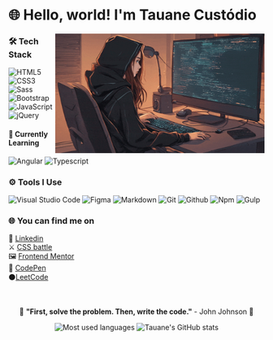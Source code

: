 # 🌐 Hello, world! I'm Tauane Custódio
<!-- 
- sites de badges:
https://dev.to/envoy_/150-badges-for-github-pnk
https://badgen.net/
https://devicon.dev/
-->

<!-- 
![MySQL](https://img.shields.io/badge/MySQL-005C84?style=for-the-badge&logo=mysql&logoColor=white)
![Docker](https://img.shields.io/badge/docker-%230db7ed.svg?style=for-the-badge&logo=docker&logoColor=white)
![Tailwind](https://img.shields.io/badge/Tailwind_CSS-38B2AC?style=for-the-badge&logo=tailwind-css&logoColor=white)
![React](https://img.shields.io/badge/React-20232A?style=for-the-badge&logo=react&logoColor=61DAFB)
![Python](https://img.shields.io/badge/Python-14354C?style=for-the-badge&logo=python&logoColor=white)
![Linux](https://img.shields.io/badge/Linux-FCC624?style=for-the-badge&logo=linux&logoColor=black)
![Vue](https://img.shields.io/badge/Vue.js-35495E?style=for-the-badge&logo=vue.js&logoColor=4FC08D)
-->

<img src="gif-readme.gif" width="412px" align="right">  

### 🛠️ Tech Stack
![HTML5](https://img.shields.io/badge/HTML5-E34F26?style=for-the-badge&logo=html5&logoColor=white)
![CSS3](https://img.shields.io/badge/CSS3-1572B6?style=for-the-badge&logo=css3&logoColor=white)
![Sass](https://img.shields.io/badge/Sass-CC6699?style=for-the-badge&logo=sass&logoColor=white)
![Bootstrap](https://img.shields.io/badge/Bootstrap-563D7C?style=for-the-badge&logo=bootstrap&logoColor=white)
![JavaScript](https://img.shields.io/badge/JavaScript-e9e900?style=for-the-badge&logo=javascript&logoColor=000000)
![jQuery](https://img.shields.io/badge/jQuery-0769AD?style=for-the-badge&logo=jquery&logoColor=white)

#### 🌱 Currently Learning
![Angular](https://img.shields.io/badge/Angular-DD0031?style=for-the-badge&logo=angular&logoColor=white)
![Typescript](https://img.shields.io/badge/TypeScript-007ACC?style=for-the-badge&logo=typescript&logoColor=white)

### ⚙️ Tools I Use
![Visual Studio Code](https://img.shields.io/badge/-Visual%20Studio%20Code-23A9F2?style=for-the-badge&logo=Visual%20Studio%20Code&logoColor=white)
![Figma](https://img.shields.io/badge/Figma-e90000?style=for-the-badge&logo=figma&logoColor=white)
![Markdown](https://img.shields.io/badge/Markdown-000000?style=for-the-badge&logo=markdown&logoColor=white)
![Git](https://img.shields.io/badge/-Git-F44D27?style=for-the-badge&logo=Git&logoColor=white)
![Github](https://img.shields.io/badge/-Github-181717?style=for-the-badge&logo=GitHub&logoColor=white)
![Npm](https://img.shields.io/badge/-Npm-d90000?style=for-the-badge&logo=Npm&logoColor=white)
![Gulp](https://img.shields.io/badge/-Gulp-CF4647?style=for-the-badge&logo=gulp&logoColor=white)

### 🌐 You can find me on
🔷 [Linkedin](https://www.linkedin.com/in/tauanecustodio/)  
⚔️ [CSS battle](https://cssbattle.dev/player/tauanecustodio)  
🖼️ [Frontend Mentor](https://www.frontendmentor.io/profile/tauanecustodio)  
🧊 [CodePen](https://codepen.io/Tauane-Custodio)  
⚫[LeetCode](https://leetcode.com/u/Tauane/)

<br>  

<div align="center">
  
🧮 **"First, solve the problem. Then, write the code."** - John Johnson 🧮  

</div>

<div align="center">  
<!--
repositório - stats
https://github.com/anuraghazra/github-readme-stats.git
-->
  
  ![Most used languages](https://github-readme-stats.vercel.app/api/top-langs/?username=tauanecustodio&layout=donut&theme=transparent)
  ![Tauane's GitHub stats](https://github-readme-stats.vercel.app/api?username=tauanecustodio&show_icons=true&theme=transparent)
  
</div>
